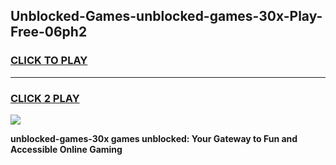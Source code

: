 
## Unblocked-Games-unblocked-games-30x-Play-Free-06ph2
<h3>
<a href="https://premium76.site?title=unblocked-games-30x&ref=21A">CLICK TO PLAY</a></h3>
<hr>

<h3>
<a href="https://premium76.site?title=unblocked-games-30x&ref=21A">CLICK 2 PLAY</a>
  
</h3>

<a href="https://premium76.site?title=unblocked-games-30x&ref=21A"><img src="https://clearcache.store/games.png"></a>


**unblocked-games-30x games unblocked: Your Gateway to Fun and Accessible Online Gaming**

